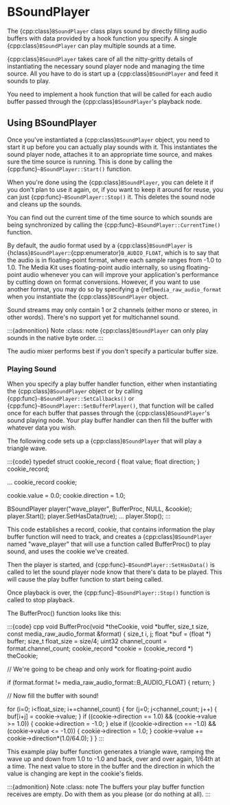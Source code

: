 # BSoundPlayer

The {cpp:class}`BSoundPlayer` class plays sound by directly filling audio
buffers with data provided by a hook function you specify. A single
{cpp:class}`BSoundPlayer` can play multiple sounds at a time.

{cpp:class}`BSoundPlayer` takes care of all the nitty-gritty details of
instantiating the necessary sound player node and managing the time source.
All you have to do is start up a {cpp:class}`BSoundPlayer` and feed it
sounds to play.

You need to implement a hook function that will be called for each audio
buffer passed through the {cpp:class}`BSoundPlayer`'s playback node.

## Using BSoundPlayer

Once you've instantiated a {cpp:class}`BSoundPlayer` object, you need to
start it up before you can actually play sounds with it. This instantiates
the sound player node, attaches it to an appropriate time source, and makes
sure the time source is running. This is done by calling the
{cpp:func}`~BSoundPlayer::Start()` function.

When you're done using the {cpp:class}`BSoundPlayer`, you can delete it if
you don't plan to use it again, or, if you want to keep it around for
reuse, you can just {cpp:func}`~BSoundPlayer::Stop()` it. This deletes the
sound node and cleans up the sounds.

You can find out the current time of the time source to which sounds are
being synchronized by calling the {cpp:func}`~BSoundPlayer::CurrentTime()`
function.

By default, the audio format used by a {cpp:class}`BSoundPlayer` is
{hclass}`BSoundPlayer`::{cpp:enumerator}`B_AUDIO_FLOAT`, which is to say
that the audio is in floating-point format, where each sample ranges from
-1.0 to 1.0. The Media Kit uses floating-point audio internally, so using
floating-point audio whenever you can will improve your application's
performance by cutting down on format conversions. However, if you want to
use another format, you may do so by specifying a
{ref}`media_raw_audio_format` when you instantiate the
{cpp:class}`BSoundPlayer` object.

Sound streams may only contain 1 or 2 channels (either mono or stereo, in
other words). There's no support yet for multichannel sound.

:::{admonition} Note
:class: note
{cpp:class}`BSoundPlayer` can only play sounds in the native byte order.
:::

The audio mixer performs best if you don't specify a particular buffer
size.

### Playing Sound

When you specify a play buffer handler function, either when instantiating
the {cpp:class}`BSoundPlayer` object or by calling
{cpp:func}`~BSoundPlayer::SetCallbacks()` or
{cpp:func}`~BSoundPlayer::SetBufferPlayer()`, that function will be called
once for each buffer that passes through the {cpp:class}`BSoundPlayer`'s
sound playing node. Your play buffer handler can then fill the buffer with
whatever data you wish.

The following code sets up a {cpp:class}`BSoundPlayer` that will play a
triangle wave.

:::{code}
typedef struct cookie_record {
   float value;
   float direction;
} cookie_record;

...
cookie_record cookie;

cookie.value = 0.0;
cookie.direction = 1.0;

BSoundPlayer player("wave_player", BufferProc, NULL, &cookie);
player.Start();
player.SetHasData(true);
...
player.Stop();
:::

This code establishes a record, cookie, that contains information the play
buffer function will need to track, and creates a {cpp:class}`BSoundPlayer`
named "wave_player" that will use a function called BufferProc() to play
sound, and uses the cookie we've created.

Then the player is started, and {cpp:func}`~BSoundPlayer::SetHasData()` is
called to let the sound player node know that there's data to be played.
This will cause the play buffer function to start being called.

Once playback is over, the {cpp:func}`~BSoundPlayer::Stop()` function is
called to stop playback.

The BufferProc() function looks like this:

:::{code} cpp
void BufferProc(void *theCookie, void *buffer, size_t size,
            const media_raw_audio_format &format) {
   size_t i, j;
   float *buf = (float *) buffer;
   size_t float_size = size/4;
   uint32 channel_count = format.channel_count;
   cookie_record *cookie = (cookie_record *) theCookie;

   // We're going to be cheap and only work for floating-point audio

   if (format.format != media_raw_audio_format::B_AUDIO_FLOAT) {
      return;
   }

   // Now fill the buffer with sound!

   for (i=0; i<float_size; i+=channel_count) {
      for (j=0; j<channel_count; j++) {
         buf[i+j] = cookie->value;
      }
      if ((cookie->direction == 1.0) && (cookie->value >= 1.0)) {
         cookie->direction = -1.0;
      }
      else if ((cookie->direction == -1.0) && (cookie->value <= -1.0)) {
         cookie->direction = 1.0;
      }
      cookie->value += cookie->direction*(1.0/64.0);
   }
}
:::

This example play buffer function generates a triangle wave, ramping the
wave up and down from 1.0 to -1.0 and back, over and over again, 1/64th at
a time. The next value to store in the buffer and the direction in which
the value is changing are kept in the cookie's fields.

:::{admonition} Note
:class: note
The buffers your play buffer function receives are empty. Do with them as
you please (or do nothing at all).
:::

